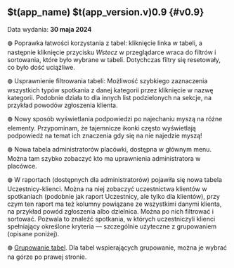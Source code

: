 ## $t(app_name) $t(app_version.v)0.9 {#v0.9}

Data wydania: **30 maja 2024**

`🟢` Poprawka łatwości korzystania z tabel: kliknięcie linka w tabeli, a następnie kliknięcie przycisku
_Wstecz_ w przeglądarce wraca do filtrów i sortowania, które było wybrane w tabeli. Dotychczas filtry się resetowały,
co było dość uciążliwe.

`🟢` Usprawnienie filtrowania tabeli: Możliwość szybkiego zaznaczenia wszystkich typów spotkania z danej
kategorii przez kliknięcie w nazwę kategorii. Podobnie działa to dla innych list podzielonych na sekcje,
na przykład powodów zgłoszenia klienta.

`🟢` Nowy sposób wyświetlania podpowiedzi po najechaniu myszą na różne elementy. Przypominam, że tajemnicze ikonki
często wyświetlają podpowiedź na temat ich znaczenia gdy się na nie najedzie myszą!

`🟢` Nowa tabela administratorów placówki, dostępna w głównym menu. Można tam szybko zobaczyć kto ma
uprawnienia administratora w placówce.

`🟣` W raportach (dostępnych dla administratorów) pojawiła się nowa tabela Uczestnicy-klienci.
Można na niej zobaczyć uczestnictwa klientów w spotkaniach (podobnie jak raport Uczestnicy, ale tylko dla klientów),
przy czym ten raport ma też kolumny powiązane ze wszystkimi danymi klienta, na przykład powód zgłoszenia
albo dzielnica. Można po nich filtrować i sortować. Pozwala to znaleźć spotkania, w których uczestniczyli
klienci spełniający określone kryteria — szczególnie użyteczne z grupowaniem (opisane poniżej).

`🟣` [Grupowanie tabel](table-grouping). Dla tabel wspierających grupowanie, można je wybrać na górze po prawej stronie.
